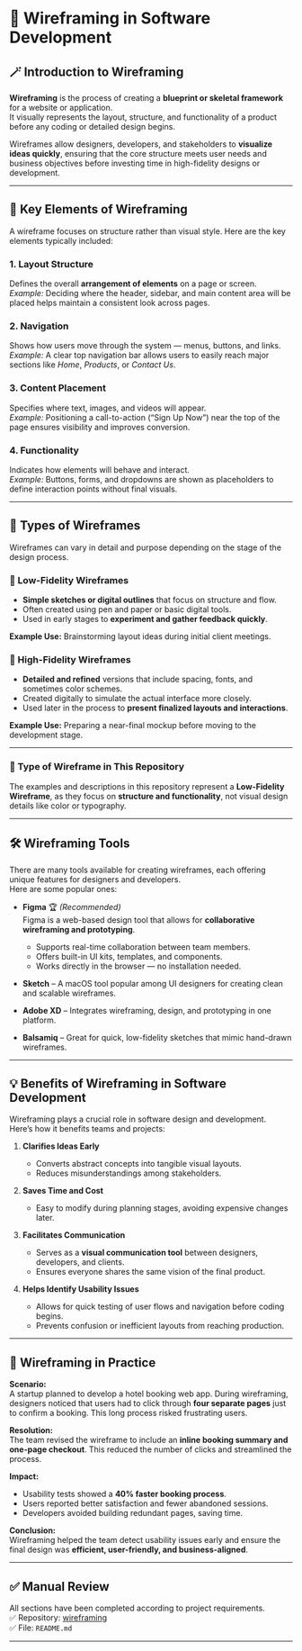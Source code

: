 # 🧩 Wireframing in Software Development

## 🪄 Introduction to Wireframing

**Wireframing** is the process of creating a **blueprint or skeletal framework** for a website or application.  
It visually represents the layout, structure, and functionality of a product before any coding or detailed design begins.

Wireframes allow designers, developers, and stakeholders to **visualize ideas quickly**, ensuring that the core structure meets user needs and business objectives before investing time in high-fidelity designs or development.

---

## 🔑 Key Elements of Wireframing

A wireframe focuses on structure rather than visual style. Here are the key elements typically included:

### 1. **Layout Structure**
Defines the overall **arrangement of elements** on a page or screen.  
*Example:* Deciding where the header, sidebar, and main content area will be placed helps maintain a consistent look across pages.

### 2. **Navigation**
Shows how users move through the system — menus, buttons, and links.  
*Example:* A clear top navigation bar allows users to easily reach major sections like *Home*, *Products*, or *Contact Us*.

### 3. **Content Placement**
Specifies where text, images, and videos will appear.  
*Example:* Positioning a call-to-action (“Sign Up Now”) near the top of the page ensures visibility and improves conversion.

### 4. **Functionality**
Indicates how elements will behave and interact.  
*Example:* Buttons, forms, and dropdowns are shown as placeholders to define interaction points without final visuals.

---

## 🧱 Types of Wireframes

Wireframes can vary in detail and purpose depending on the stage of the design process.

### 🔹 Low-Fidelity Wireframes
- **Simple sketches or digital outlines** that focus on structure and flow.  
- Often created using pen and paper or basic digital tools.  
- Used in early stages to **experiment and gather feedback quickly**.

**Example Use:** Brainstorming layout ideas during initial client meetings.

### 🔸 High-Fidelity Wireframes
- **Detailed and refined** versions that include spacing, fonts, and sometimes color schemes.  
- Created digitally to simulate the actual interface more closely.  
- Used later in the process to **present finalized layouts and interactions**.

**Example Use:** Preparing a near-final mockup before moving to the development stage.

---

### 🧮 Type of Wireframe in This Repository
The examples and descriptions in this repository represent a **Low-Fidelity Wireframe**, as they focus on **structure and functionality**, not visual design details like color or typography.

---

## 🛠️ Wireframing Tools

There are many tools available for creating wireframes, each offering unique features for designers and developers.  
Here are some popular ones:

- **Figma** 🏆 *(Recommended)*  
  Figma is a web-based design tool that allows for **collaborative wireframing and prototyping**.  
  - Supports real-time collaboration between team members.  
  - Offers built-in UI kits, templates, and components.  
  - Works directly in the browser — no installation needed.  

- **Sketch** – A macOS tool popular among UI designers for creating clean and scalable wireframes.  
- **Adobe XD** – Integrates wireframing, design, and prototyping in one platform.  
- **Balsamiq** – Great for quick, low-fidelity sketches that mimic hand-drawn wireframes.

---

## 💡 Benefits of Wireframing in Software Development

Wireframing plays a crucial role in software design and development.  
Here’s how it benefits teams and projects:

1. **Clarifies Ideas Early**
   - Converts abstract concepts into tangible visual layouts.  
   - Reduces misunderstandings among stakeholders.

2. **Saves Time and Cost**
   - Easy to modify during planning stages, avoiding expensive changes later.

3. **Facilitates Communication**
   - Serves as a **visual communication tool** between designers, developers, and clients.  
   - Ensures everyone shares the same vision of the final product.

4. **Helps Identify Usability Issues**
   - Allows for quick testing of user flows and navigation before coding begins.  
   - Prevents confusion or inefficient layouts from reaching production.

---

## 🧠 Wireframing in Practice

**Scenario:**  
A startup planned to develop a hotel booking web app. During wireframing, designers noticed that users had to click through **four separate pages** just to confirm a booking. This long process risked frustrating users.

**Resolution:**  
The team revised the wireframe to include an **inline booking summary and one-page checkout**. This reduced the number of clicks and streamlined the process.

**Impact:**  
- Usability tests showed a **40% faster booking process**.  
- Users reported better satisfaction and fewer abandoned sessions.  
- Developers avoided building redundant pages, saving time.

**Conclusion:**  
Wireframing helped the team detect usability issues early and ensure the final design was **efficient, user-friendly, and business-aligned**.

---

## ✅ Manual Review

All sections have been completed according to project requirements.  
✅ Repository: [wireframing](https://github.com/Waqo-Dida-Godana/wireframing)  
✅ File: `README.md`

---

